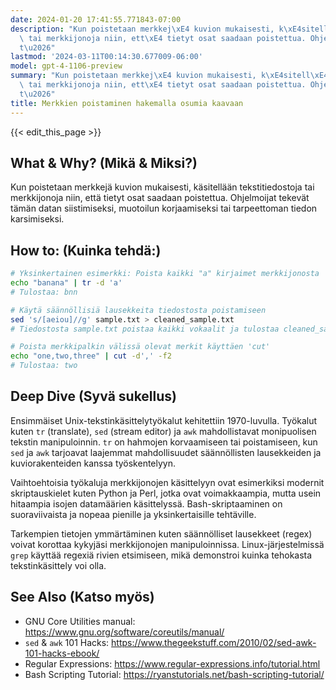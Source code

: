 ```yaml
---
date: 2024-01-20 17:41:55.771843-07:00
description: "Kun poistetaan merkkej\xE4 kuvion mukaisesti, k\xE4sitell\xE4\xE4n tekstitiedostoja\
  \ tai merkkijonoja niin, ett\xE4 tietyt osat saadaan poistettua. Ohjelmoijat tekev\xE4\
  t\u2026"
lastmod: '2024-03-11T00:14:30.677009-06:00'
model: gpt-4-1106-preview
summary: "Kun poistetaan merkkej\xE4 kuvion mukaisesti, k\xE4sitell\xE4\xE4n tekstitiedostoja\
  \ tai merkkijonoja niin, ett\xE4 tietyt osat saadaan poistettua. Ohjelmoijat tekev\xE4\
  t\u2026"
title: Merkkien poistaminen hakemalla osumia kaavaan
---
```


{{< edit_this_page >}}

## What & Why? (Mikä & Miksi?)
Kun poistetaan merkkejä kuvion mukaisesti, käsitellään tekstitiedostoja tai merkkijonoja niin, että tietyt osat saadaan poistettua. Ohjelmoijat tekevät tämän datan siistimiseksi, muotoilun korjaamiseksi tai tarpeettoman tiedon karsimiseksi.

## How to: (Kuinka tehdä:)
```Bash
# Yksinkertainen esimerkki: Poista kaikki "a" kirjaimet merkkijonosta
echo "banana" | tr -d 'a'
# Tulostaa: bnn

# Käytä säännöllisiä lausekkeita tiedostosta poistamiseen
sed 's/[aeiou]//g' sample.txt > cleaned_sample.txt
# Tiedostosta sample.txt poistaa kaikki vokaalit ja tulostaa cleaned_sample.txt

# Poista merkkipalkin välissä olevat merkit käyttäen 'cut'
echo "one,two,three" | cut -d',' -f2
# Tulostaa: two
```

## Deep Dive (Syvä sukellus)
Ensimmäiset Unix-tekstinkäsittelytyökalut kehitettiin 1970-luvulla. Työkalut kuten `tr` (translate), `sed` (stream editor) ja `awk` mahdollistavat monipuolisen tekstin manipuloinnin. `tr` on hahmojen korvaamiseen tai poistamiseen, kun `sed` ja `awk` tarjoavat laajemmat mahdollisuudet säännöllisten lausekkeiden ja kuviorakenteiden kanssa työskentelyyn.

Vaihtoehtoisia työkaluja merkkijonojen käsittelyyn ovat esimerkiksi modernit skriptauskielet kuten Python ja Perl, jotka ovat voimakkaampia, mutta usein hitaampia isojen datamäärien käsittelyssä. Bash-skriptaaminen on suoraviivaista ja nopeaa pienille ja yksinkertaisille tehtäville.

Tarkempien tietojen ymmärtäminen kuten säännölliset lausekkeet (regex) voivat korottaa kykyjäsi merkkijonojen manipuloinnissa. Linux-järjestelmissä `grep` käyttää regexiä rivien etsimiseen, mikä demonstroi kuinka tehokasta tekstinkäsittely voi olla.

## See Also (Katso myös)
- GNU Core Utilities manual: https://www.gnu.org/software/coreutils/manual/
- `sed` & `awk` 101 Hacks: https://www.thegeekstuff.com/2010/02/sed-awk-101-hacks-ebook/
- Regular Expressions: https://www.regular-expressions.info/tutorial.html
- Bash Scripting Tutorial: https://ryanstutorials.net/bash-scripting-tutorial/

